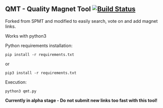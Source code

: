 ## QMT - Quality Magnet Tool [![Build Status](https://travis-ci.org/project-qmc/QMT.svg?branch=master)](https://travis-ci.org/project-qmc/QMT)

Forked from SPMT and modified to easily search, vote on and add magnet links.

Works with python3

Python requirements installation:

`pip install -r requirements.txt`

or

`pip3 install -r requirements.txt`


Execution:

`python3 qmt.py`

**Currently in alpha stage - Do not submit new links too fast with this tool!**
